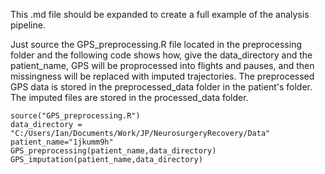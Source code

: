 This .md file should be expanded to create a full example of the analysis pipeline.


Just source the GPS_preprocessing.R file located in the preprocessing folder and the following code shows how, give the data_directory and the patient_name, GPS will be proprocessed into flights and pauses, and then missingness will be replaced with imputed trajectories. The preprocessed GPS data is stored in the preprocessed_data folder in the patient's folder. The imputed files are stored in the processed_data folder.
```
source("GPS_preprocessing.R")
data_directory = "C:/Users/Ian/Documents/Work/JP/NeurosurgeryRecovery/Data"
patient_name="1jkumm9h"
GPS_preprocessing(patient_name,data_directory)
GPS_imputation(patient_name,data_directory)
```
